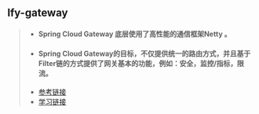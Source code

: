 ## lfy-gateway

> * #### Spring Cloud Gateway 底层使用了高性能的通信框架Netty  。
> * #### Spring Cloud Gateway的目标，不仅提供统一的路由方式，并且基于Filter链的方式提供了网关基本的功能，例如：安全，监控/指标，限流。
> * [参考链接](https://www.cnblogs.com/crazymakercircle/p/11704077.html)
> * [学习链接](https://juejin.cn/post/6844903982599684103)
